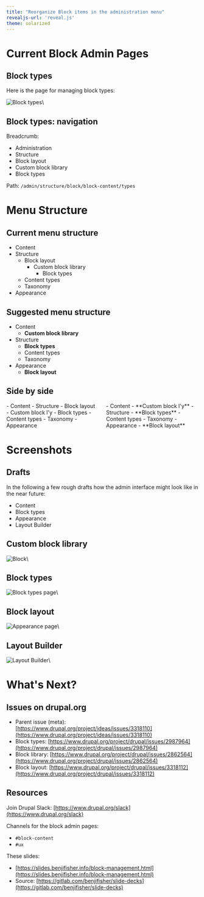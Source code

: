 ```yaml
---
title: "Reorganize Block items in the administration menu"
revealjs-url: 'reveal.js'
theme: solarized
---
```


# Current Block Admin Pages

## Block types

Here is the page for managing block types:

![Block types](./images/block-types.png)\ 

## Block types: navigation

Breadcrumb:

- Administration
- Structure
- Block layout
- Custom block library
- Block types

Path: `/admin/structure/block/block-content/types`

# Menu Structure

## Current menu structure

- Content
- Structure
  - Block layout
    - Custom block library
      - Block types
  - Content types
  - Taxonomy
- Appearance

## Suggested menu structure

- Content
  - **Custom block library**
- Structure
  - **Block types**
  - Content types
  - Taxonomy
- Appearance
  - **Block layout**

## Side by side

<div style="display: flex; justify-content: space-between;">
<div style="width: 48%">
- Content
- Structure
  - Block layout
    - Custom block l'y
      - Block types
  - Content types
  - Taxonomy
- Appearance
</div>
<div style="width: 48%">
- Content
  - **Custom block l'y**
- Structure
  - **Block types**
  - Content types
  - Taxonomy
- Appearance
  - **Block layout**
</div>
</div>

# Screenshots

## Drafts

In the following a few rough drafts how the admin interface might look like in the near future:

- Content
- Block types
- Appearance
- Layout Builder

## Custom block library

![Block ](./images/content.jpg)\

## Block types

![Block types page](./images/blocktypes.jpg)\

## Block layout

![Appearance page](./images/block_layout.jpg)\

## Layout Builder

![Layout Builder](./images/layoutbuilder.jpg)\

# What's Next?

## Issues on drupal.org

- Parent issue (meta): [https://www.drupal.org/project/ideas/issues/3318110](https://www.drupal.org/project/ideas/issues/3318110)
- Block types: [https://www.drupal.org/project/drupal/issues/2987964](https://www.drupal.org/project/drupal/issues/2987964)
- Block library: [https://www.drupal.org/project/drupal/issues/2862564](https://www.drupal.org/project/drupal/issues/2862564)
- Block layout: [https://www.drupal.org/project/drupal/issues/3318112](https://www.drupal.org/project/drupal/issues/3318112)

## Resources

Join Drupal Slack: [https://www.drupal.org/slack](https://www.drupal.org/slack)

Channels for the block admin pages:

- `#block-content`
- `#ux`

These slides:

- [https://slides.benjifisher.info/block-management.html](https://slides.benjifisher.info/block-management.html)
- Source: [https://gitlab.com/benjifisher/slide-decks](https://gitlab.com/benjifisher/slide-decks)
